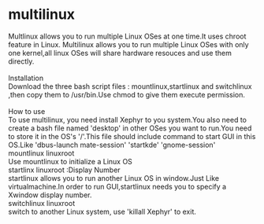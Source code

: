 # multilinux
Multlinux allows you to run multiple Linux OSes at one time.It uses chroot feature in Linux. Multilinux allows 
you to run multiple Linux OSes with only one kernel,all linux OSes will share hardware resouces and use them directly.  
<br>Installation<br>
Download the three bash script files : mountlinux,startlinux and switchlinux ,then copy them to /usr/bin.Use chmod to give them execute permission.
<br>
<br>How to use<br>
To use multilinux, you need install Xephyr to you system.You also need to create a bash file named 'desktop' in other OSes  you want to run.You need to  store it in the OS's '/'.This file should include command to start GUI in this OS.Like 'dbus-launch mate-session' 'startkde' 'gnome-session'
<br>mountlinux linuxroot
<br>Use mountlinux to initialize a Linux OS
<br>startlinx linuxroot :Display Number
<br>startlinux allows you to run another Linux OS in window.Just Like virtualmachine.In order to run GUI,startlinux needs you to specify a Xwindow display number.
<br>switchlinux linuxroot
<br>switch to another Linux system, use 'killall Xephyr' to exit. 
